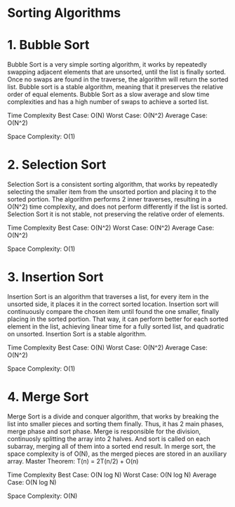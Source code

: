 # Sorting Algorithms

# 1. Bubble Sort
  Bubble Sort is a very simple sorting algorithm, it works by repeatedly swapping adjacent elements that are unsorted, until the list is finally sorted. Once no swaps are found in the traverse, the algorithm will return the sorted list. Bubble sort is a stable algorithm, meaning that it preserves the relative order of equal elements. Bubble Sort as a slow average and slow time complexities and has a high number of swaps to achieve a sorted list.
  
  Time Complexity 
    Best Case: O(N) 
    Worst Case: O(N^2) 
    Average Case: O(N^2)
  
  Space Complexity: O(1)

# 2. Selection Sort
  Selection Sort is a consistent sorting algorithm, that works by repeatedly selecting the smaller item from the unsorted portion and placing it to the sorted portion.
The algorithm performs 2 inner traverses, resulting in a O(N^2) time complexity, and does not perform differently if the list is sorted. Selection Sort it is not stable, not preserving the relative order of elements.
  
  Time Complexity 
    Best Case: O(N^2) 
    Worst Case: O(N^2) 
    Average Case: O(N^2)
  
  Space Complexity: O(1)

  
# 3. Insertion Sort
  Insertion Sort is an algorithm that traverses a list, for every item in the unsorted side, it places it in the correct sorted location. Insertion sort will continuously compare the chosen item until found the one smaller, finally placing in the sorted portion. That way, it can perform better for each sorted element in the list, achieving linear time for a fully sorted list, and quadratic on unsorted. Insertion Sort is a stable algorithm.
  
  Time Complexity 
    Best Case: O(N) 
    Worst Case: O(N^2) 
    Average Case: O(N^2)
  
  Space Complexity: O(1)

# 4. Merge Sort
  Merge Sort is a divide and conquer algorithm, that works by breaking the list into smaller pieces and sorting them finally. Thus, it has 2 main phases, merge phase and sort phase. Merge is responsible for the division, continuosly splitting the array into 2 halves. And sort is called on each subarray, merging all of them into a sorted end result. In merge sort, the space complexity is of O(N), as the merged pieces are stored in an auxiliary array.
  Master Theorem: T(n) = 2T(n/2) + O(n)
  
  Time Complexity 
    Best Case: O(N log N) 
    Worst Case: O(N log N) 
    Average Case: O(N log N) 
  
  Space Complexity: O(N)
